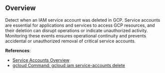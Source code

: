 ## Overview

Detect when an IAM service account was deleted in GCP. Service accounts are essential for applications and services to access GCP resources, and their deletion can disrupt operations or indicate unauthorized activity. Monitoring these events ensures operational continuity and prevents accidental or unauthorized removal of critical service accounts.

**References**:
- [Service Accounts Overview](https://cloud.google.com/iam/docs/service-accounts)
- [gcloud Command: gcloud iam service-accounts delete](https://cloud.google.com/sdk/gcloud/reference/iam/service-accounts/delete)
